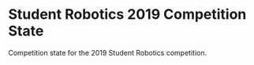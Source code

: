 # Student Robotics 2019 Competition State

Competition state for the 2019 Student Robotics competition.
